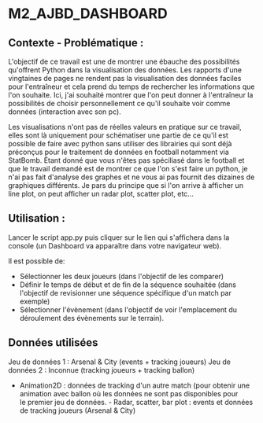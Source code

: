 # M2_AJBD_DASHBOARD

## Contexte - Problématique :

L'objectif de ce travail est une de montrer une ébauche des possibilités qu'offrent Python dans la visualisation des données. Les rapports d'une vingtaines de pages ne rendent pas la visualisation des données faciles pour l'entraîneur et cela prend du temps de rechercher les informations que l'on souhaite.
Ici, j'ai souhaité montrer que l'on peut donner à l'entraîneur la possibilités de choisir personnellement ce qu'il souhaite voir comme données (interaction avec son pc).

Les visualisations n'ont pas de réelles valeurs en pratique sur ce travail, elles sont là uniquement pour schématiser une partie de ce qu'il est possible de faire avec python sans utiliser des librairies qui sont déjà préconçus pour le traitement de données en football notamment via StatBomb.
Étant donné que vous n'êtes pas spéciliasé dans le football et que le travail demandé est de montrer ce que l'on s'est faire un python, je n'ai pas fait d'analyse des graphes et ne vous ai pas fournit des dizaines de graphiques différents. Je pars du principe que si l'on arrive à afficher un line plot, on peut afficher un radar plot, scatter plot, etc...

## Utilisation :
Lancer le script app.py puis cliquer sur le lien qui s'affichera dans la console (un Dashboard va apparaître dans votre navigateur web).

Il est possible de:
- Sélectionner les deux joueurs (dans l'objectif de les comparer)
- Définir le temps de début et de fin de la séquence souhaitée (dans l'objectif de revisionner une séquence spécifique d'un match par exemple)
- Sélectionner l'évènement (dans l'objectif de voir l'emplacement du déroulement des évènements sur le terrain).

## Données utilisées
Jeu de données 1 : Arsenal & City (events + tracking joueurs)
Jeu de données 2 : Inconnue (tracking joueurs + tracking ballon)

- Animation2D : données de tracking d'un autre match (pour obtenir une animation avec ballon où les données ne sont pas disponibles pour le premier jeu de données.
        - Radar, scatter, bar plot : events et données de tracking joueurs (Arsenal & City)
